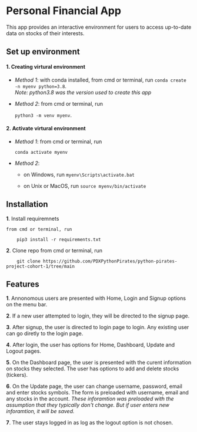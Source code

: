 # **Personal Financial App**

   This app provides an interactive environment for users to access up-to-date data on stocks of their interests.

## **Set up environment** 

#### **1. Creating virtural environment**
	 
- _Method 1_: with conda installed, from cmd or terminal, run 
	`conda create -n myenv python=3.8`.    
	_Note: python3.8 was the version used to create this app_


- _Method 2_: from cmd or terminal, run

	`python3 -m venv myenv`.

#### **2. Activate virtural environment**

- _Method 1_: from cmd or terminal, run 

	`conda activate myenv`

- _Method 2_: 

	- on Windows, run `myenv\Scripts\activate.bat`

	- on Unix or MacOS, run `source myenv/bin/activate`	

## **Installation**

**1**. Install requiremnets

	from cmd or terminal, run  

		pip3 install -r requirements.txt

**2**. Clone repo
	from cmd or terminal, run

		git clone https://github.com/PDXPythonPirates/python-pirates-project-cohort-1/tree/main

## **Features**

**1**. Annonomous users are presented with Home, Login and Signup options on the menu bar.

**2**. If a new user attempted to login, they will be directed to the signup page.

**3**. After signup, the user is directed to login page to login.  Any existing user can go diretly to the login page.

**4**. After login, the user has options for Home, Dashboard, Update and Logout pages.

**5**. On the Dashboard page, the user is presented with the curent information on stocks they selected.  The user has options to add and delete stocks (tickers).

**6**. On the Update page, the user can change username, password, email and enter stocks symbols.   The form is preloaded with username, email and any stocks in the account.  *These inforamtion was preloaded with the assumption that they typically don't change.  But if user enters new inforamtion, it will be saved.*

**7**. The user stays logged in as log as the logout option is not chosen.   
